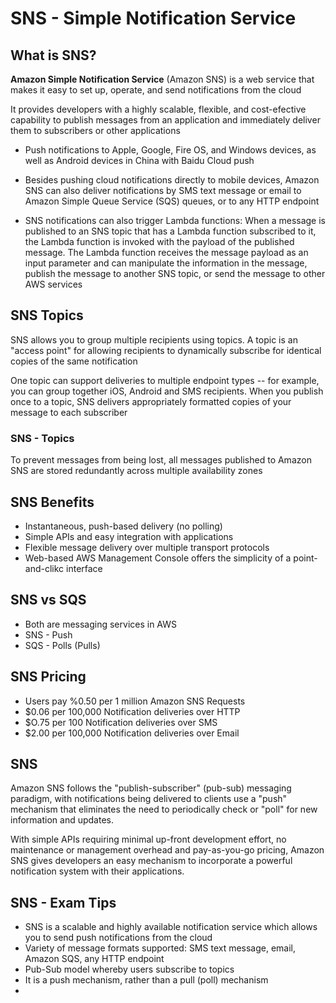 # SNS - Simple Notification Service
## What is SNS?
**Amazon Simple Notification Service** (Amazon SNS) is a web service that makes it easy to set up, operate, and send notifications from the cloud

It provides developers with a highly scalable, flexible, and cost-efective capability to publish messages from an application and immediately deliver them to subscribers or other applications

- Push notifications to Apple, Google, Fire OS, and Windows devices, as well as Android devices in China with Baidu Cloud push

- Besides pushing cloud notifications directly to mobile devices, Amazon SNS can also deliver notifications by SMS text message or email to Amazon Simple Queue Service (SQS) queues, or to any HTTP endpoint
- SNS notifications can also trigger Lambda functions: When a message is published to an SNS topic that has a Lambda function subscribed to it, the Lambda function is invoked with the payload of the published message. The Lambda function receives the message payload as an input parameter and can manipulate the information in the message, publish the message to another SNS topic, or send the message to other AWS services

## SNS Topics
SNS allows you to group multiple recipients using topics. A topic is an "access point" for allowing recipients to dynamically subscribe for identical copies of the same notification

One topic can support deliveries to multiple endpoint types -- for example, you can group together iOS, Android and SMS recipients. When you publish once to a topic, SNS delivers appropriately formatted copies of your message to each subscriber

### SNS - Topics
To prevent messages from being lost,  all messages published to Amazon SNS are stored redundantly across multiple availability zones

## SNS Benefits
- Instantaneous, push-based delivery (no polling)
- Simple APIs and easy integration with applications
- Flexible message delivery over multiple transport protocols
- Web-based AWS Management Console offers the simplicity of a point-and-clikc interface

## SNS vs SQS
- Both are messaging services in AWS
- SNS - Push
- SQS - Polls (Pulls)

## SNS Pricing
- Users pay %0.50 per 1 million Amazon SNS Requests
- $0.06 per 100,000 Notification deliveries over HTTP
- $O.75 per 100 Notification deliveries over SMS
- $2.00 per 100,000 Notification deliveries over Email

## SNS 
Amazon SNS follows the "publish-subscriber" (pub-sub) messaging paradigm, with notifications being delivered to clients use a "push" mechanism that eliminates the need to periodically check or "poll" for new information and updates.

With simple APIs requiring minimal up-front development effort, no maintenance or management overhead and pay-as-you-go pricing, Amazon SNS gives developers an easy mechanism to incorporate a powerful notification system with their applications.

## SNS - Exam Tips
- SNS is a scalable and highly available notification service which allows you to send push notifications from the cloud
- Variety of message formats supported: SMS text message, email, Amazon SQS, any HTTP endpoint
- Pub-Sub model whereby users subscribe to topics
- It is a push mechanism, rather than a pull (poll) mechanism
-


